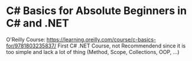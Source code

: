 # C# Basics for Absolute Beginners in C# and .NET
O'Reilly Course: https://learning.oreilly.com/course/c-basics-for/9781803235837/
First C# .NET Course, not Recommendend since it is too simple and lack a lot of thing (Method, Scope, Collections, OOP, ...)